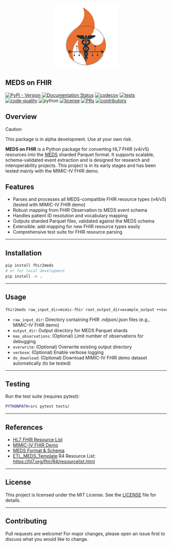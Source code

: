 
<p align="center">
  <picture>
    <source media="(prefers-color-scheme: dark)" srcset="static/meds_on_fhir_logo_light.svg">
    <source media="(prefers-color-scheme: light)" srcset="static/meds_on_fhir_logo_light.svg">
    <img width="200" height="200" alt="MEDS Logo" src="static/meds_on_fhir_logo_light.svg">
  </picture>
</p>

MEDS on FHIR
---

[![PyPI - Version](https://img.shields.io/pypi/v/fhir2meds)](https://pypi.org/project/fhir2meds/)
[![Documentation Status](https://readthedocs.org/projects/fhir2meds/badge/?version=latest)](https://fhir2meds.readthedocs.io/en/stable/?badge=stable)
[![codecov](https://codecov.io/gh/rvandewater/FHIR_MEDS/branch/main/graph/badge.svg?token=REPO_TOKEN)](https://codecov.io/gh/rvandewater/FHIR_MEDS)
[![tests](https://github.com/rvandewater/FHIR_MEDS/actions/workflows/tests.yaml/badge.svg)](https://github.com/rvandewater/FHIR_MEDS/actions/workflows/tests.yml)
[![code-quality](https://github.com/rvandewater/FHIR_MEDS/actions/workflows/code-quality-main.yaml/badge.svg)](https://github.com/rvandewater/FHIR_MEDS/actions/workflows/code-quality-main.yaml)
![python](https://img.shields.io/badge/-Python_3.12-blue?logo=python&logoColor=white)
[![license](https://img.shields.io/badge/License-MIT-green.svg?labelColor=gray)](https://github.com/rvandewater/FHIR_MEDS#license)
[![PRs](https://img.shields.io/badge/PRs-welcome-brightgreen.svg)](https://github.com/rvandewater/FHIR_MEDS/pulls)
[![contributors](https://img.shields.io/github/contributors/rvandewater/FHIR_MEDS.svg)](https://github.com/rvandewater/FHIR_MEDS/graphs/contributors)


## Overview
> [!CAUTION]
> This package is in alpha development. Use at your own risk.

**MEDS on FHIR** is a Python package for converting HL7 FHIR (v4/v5) resources into the [MEDS](https://github.com/Medical-Event-Data-Standard/meds) sharded Parquet 
format. It supports scalable, schema-validated event extraction and is designed for research and interoperability projects.
This project is in its early stages and has been tested mainly with the MIMIC-IV FHIR demo.

## Features
- Parses and processes all MEDS-compatible FHIR resource types (v4/v5) (tested with MIMIC-IV FHIR demo)
- Robust mapping from FHIR Observation to MEDS event schema
- Handles patient ID resolution and vocabulary mapping
- Outputs sharded Parquet files, validated against the MEDS schema
- Extensible: add mapping for new FHIR resource types easily
- Comprehensive test suite for FHIR resource parsing

---

## Installation

```bash
pip install fhir2meds
# or for local development
pip install -e .
```

---

## Usage

```bash
fhir2meds raw_input_dir=mimic-fhir root_output_dir=example_output ++overwrite=true ++verbose=true
```

- `raw_input_dir`: Directory containing FHIR .ndjson/.json files (e.g., MIMIC-IV FHIR demo)
- `output_dir`: Output directory for MEDS Parquet shards
- `max_observations`: (Optional) Limit number of observations for debugging
- `overwrite`: (Optional) Overwrite existing output directory
- `verbose`: (Optional) Enable verbose logging
- `do_download`: (Optional) Download MIMIC-IV FHIR demo dataset automatically (to be tested)

---

## Testing

Run the test suite (requires pytest):

```bash
PYTHONPATH=src pytest tests/
```

---

## References
- [HL7 FHIR Resource List](https://www.hl7.org/fhir/resourcelist.html)
- [MIMIC-IV FHIR Demo](https://physionet.org/content/mimic-iv-fhir-demo/2.0/)
- [MEDS Format & Schema](https://github.com/Medical-Event-Data-Standard/meds)
- [ETL_MEDS_Template](https://github.com/Medical-Event-Data-Standard/ETL_MEDS_Template)
R4 Resource List:
https://hl7.org/fhir/R4/resourcelist.html
---

## License

This project is licensed under the MIT License. See the [LICENSE](LICENSE) file for details.

---

## Contributing

Pull requests are welcome! For major changes, please open an issue first to discuss what you would like to change. 
